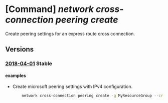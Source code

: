 # [Command] _network cross-connection peering create_

Create peering settings for an express route cross connection.

## Versions

### [2018-04-01](/Resources/mgmt-plane/L3N1YnNjcmlwdGlvbnMve30vcmVzb3VyY2Vncm91cHMve30vcHJvdmlkZXJzL21pY3Jvc29mdC5uZXR3b3JrL2V4cHJlc3Nyb3V0ZWNyb3NzY29ubmVjdGlvbnMve30vcGVlcmluZ3Mve30=/2018-04-01.xml) **Stable**

<!-- mgmt-plane /subscriptions/{}/resourcegroups/{}/providers/microsoft.network/expressroutecrossconnections/{}/peerings/{} 2018-04-01 -->

#### examples

- Create microsoft peering settings with IPv4 configuration.
    ```bash
        network cross-connection peering create -g MyResourceGroup --cross-connection-name MyCircuit --peering-type MicrosoftPeering --peer-asn 10002 --vlan-id 103 --primary-peer-subnet 101.0.0.0/30 --secondary-peer-subnet 102.0.0.0/30 --advertised-public-prefixes 101.0.0.0/30
    ```
